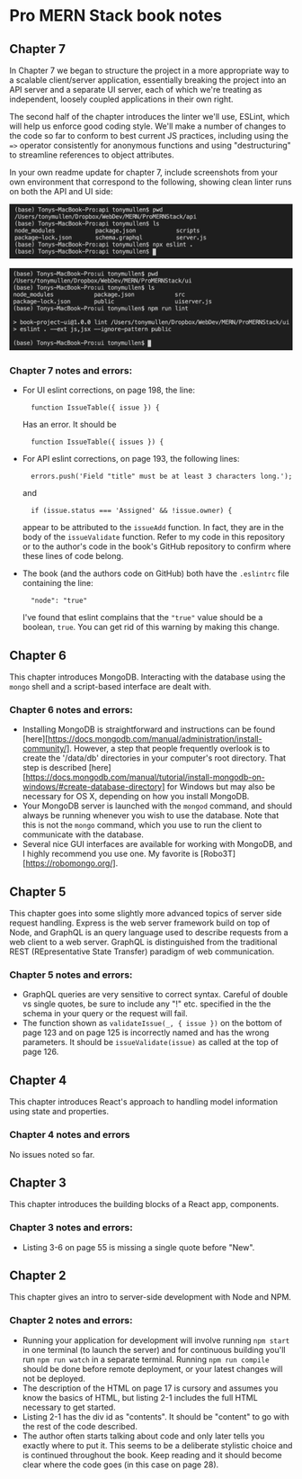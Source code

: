 # Pro MERN Stack book notes

## Chapter 7

In Chapter 7 we began to structure the project in a more appropriate way to a scalable client/server application, essentially breaking the project into an API server and a separate UI server, each of which we're treating as independent, loosely coupled applications in their own right.

The second half of the chapter introduces the linter we'll use, ESLint, which will help us enforce good coding style. We'll make a number of changes to the code so far to conform to best current JS practices, including using the `=>` operator consistently for anonymous functions and using "destructuring" to streamline references to object attributes.

In your own readme update for chapter 7, include screenshots from your own environment that correspond to the following, showing clean linter runs on both the API and UI side:

![ch7](/readme_images/ch07_1.png)

![ch7](/readme_images/ch07_2.png)

### Chapter 7 notes and errors:

* For UI eslint corrections, on page 198, the line:

        function IssueTable({ issue }) {

    Has an error. It should be

        function IssueTable({ issues }) {

* For API eslint corrections, on page 193, the following lines:

        errors.push('Field "title" must be at least 3 characters long.');

    and

        if (issue.status === 'Assigned' && !issue.owner) {

    appear to be attributed to the `issueAdd` function. In fact, they are in the body of the `issueValidate` function. Refer to my code in this repository or to the author's code in the book's GitHub repository to confirm where these lines of code belong.
* The book (and the authors code on GitHub) both have the `.eslintrc` file containing the line:

        "node": "true"

    I've found that eslint complains that the `"true"` value should be a boolean, `true`. You can get rid of this warning by making this change.

## Chapter 6

This chapter introduces MongoDB. Interacting with the database using the  `mongo` shell and a script-based interface are dealt with.

### Chapter 6 notes and errors:

* Installing MongoDB is straightforward and instructions can be found [here][https://docs.mongodb.com/manual/administration/install-community/]. However, a step that people frequently overlook is to create the '/data/db' directories in your computer's root directory. That step is described [here][https://docs.mongodb.com/manual/tutorial/install-mongodb-on-windows/#create-database-directory] for Windows but may also be necessary for OS X, depending on how you install MongoDB.
* Your MongoDB server is launched with the `mongod` command, and should always be running whenever you wish to use the database. Note that this is not the `mongo` command, which you use to run the client to communicate with the database.
* Several nice GUI interfaces are available for working with MongoDB, and I highly recommend you use one. My favorite is [Robo3T][https://robomongo.org/].


## Chapter 5

This chapter goes into some slightly more advanced topics of server side request handling. Express is the web server framework build on top of Node, and GraphQL is an query language used to describe requests from a web client to a web server. GraphQL is distinguished from the traditional REST (REpresentative State Transfer) paradigm of web communication.

### Chapter 5 notes and errors:

* GraphQL queries are very sensitive to correct syntax. Careful of double vs single quotes, be sure to include any "!" etc. specified in the the schema in your query or the request will fail.
* The function shown as `validateIssue(_, { issue })` on the bottom of page 123 and on page 125 is incorrectly named and has the wrong parameters. It should be `issueValidate(issue)` as called at the top of page 126.

## Chapter 4

This chapter introduces React's approach to handling model information using state and properties.

### Chapter 4 notes and errors

No issues noted so far.

## Chapter 3

This chapter introduces the building blocks of a React app, components.

### Chapter 3 notes and errors:

* Listing 3-6 on page 55 is missing a single quote before "New".

## Chapter 2

This chapter gives an intro to server-side development with Node and NPM.

### Chapter 2 notes and errors:

* Running your application for development will involve running `npm start` in one terminal (to launch the server) and for continuous building you'll run `npm run watch` in a separate terminal. Running `npm run compile` should be done before remote deployment, or your latest changes will not be deployed.
* The description of the HTML on page 17 is cursory and assumes you know the basics of HTML, but listing 2-1 includes the full HTML necessary to get started.
* Listing 2-1 has the div id as "contents". It should be "content" to go with the rest of the code described.
* The author often starts talking about code and only later tells you exactly where to put it. This seems to be a deliberate stylistic choice and is continued throughout the book. Keep reading and it should become clear where the code goes (in this case on page 28).
